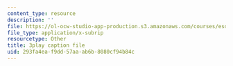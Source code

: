 ```yaml
---
content_type: resource
description: ''
file: https://ol-ocw-studio-app-production.s3.amazonaws.com/courses/esd-051j-engineering-innovation-and-design-fall-2012/293fa4eaf9dd57aaab6b8080cf94b84c_CzBufqJ5kME.vtt
file_type: application/x-subrip
resourcetype: Other
title: 3play caption file
uid: 293fa4ea-f9dd-57aa-ab6b-8080cf94b84c
---
```


